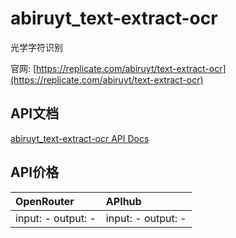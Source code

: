 # abiruyt_text-extract-ocr

光学字符识别

官网: [https://replicate.com/abiruyt/text-extract-ocr](https://replicate.com/abiruyt/text-extract-ocr)

## API文档

[abiruyt_text-extract-ocr API Docs](../apis/zh/abiruyt_text-extract-ocr.md)

## API价格

| OpenRouter | APIhub |
|:---|:---|
| input: - output: - | input: - output: - |
